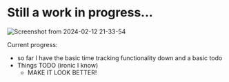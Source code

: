 # Still a work in progress...


![Screenshot from 2024-02-12 21-33-54](https://github.com/dave-cao/Time-Todo-Things/assets/63488152/69e9f88d-29d0-4a90-bada-87b744d2a916)

Current progress:
- so far I have the basic time tracking functionality down and a basic todo
- Things TODO (ironic I know)
  - MAKE IT LOOK BETTER!

